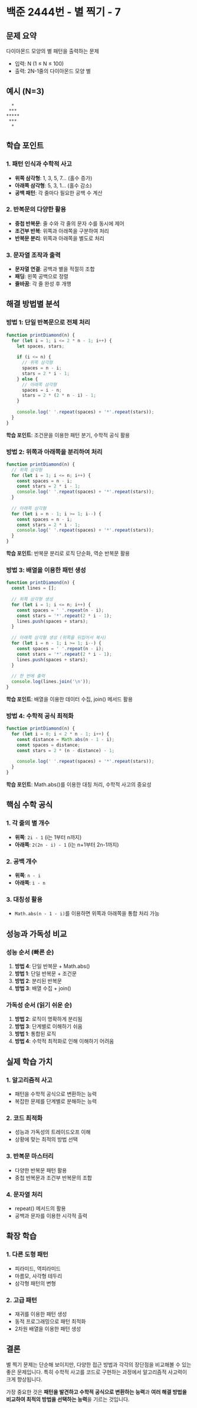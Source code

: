 # 백준 2444번 - 별 찍기 - 7

## 문제 요약
다이아몬드 모양의 별 패턴을 출력하는 문제
- 입력: N (1 ≤ N ≤ 100)
- 출력: 2N-1줄의 다이아몬드 모양 별

## 예시 (N=3)
```
  *
 ***
*****
 ***
  *
```

## 학습 포인트

### 1. 패턴 인식과 수학적 사고
- **위쪽 삼각형**: 1, 3, 5, 7... (홀수 증가)
- **아래쪽 삼각형**: 5, 3, 1... (홀수 감소)
- **공백 패턴**: 각 줄마다 필요한 공백 수 계산

### 2. 반복문의 다양한 활용
- **중첩 반복문**: 줄 수와 각 줄의 문자 수를 동시에 제어
- **조건부 반복**: 위쪽과 아래쪽을 구분하여 처리
- **반복문 분리**: 위쪽과 아래쪽을 별도로 처리

### 3. 문자열 조작과 출력
- **문자열 연결**: 공백과 별을 적절히 조합
- **패딩**: 왼쪽 공백으로 정렬
- **줄바꿈**: 각 줄 완성 후 개행

## 해결 방법별 분석

### 방법 1: 단일 반복문으로 전체 처리
```javascript
function printDiamond(n) {
  for (let i = 1; i <= 2 * n - 1; i++) {
    let spaces, stars;
    
    if (i <= n) {
      // 위쪽 삼각형
      spaces = n - i;
      stars = 2 * i - 1;
    } else {
      // 아래쪽 삼각형
      spaces = i - n;
      stars = 2 * (2 * n - i) - 1;
    }
    
    console.log(' '.repeat(spaces) + '*'.repeat(stars));
  }
}
```
**학습 포인트**: 조건문을 이용한 패턴 분기, 수학적 공식 활용

### 방법 2: 위쪽과 아래쪽을 분리하여 처리
```javascript
function printDiamond(n) {
  // 위쪽 삼각형
  for (let i = 1; i <= n; i++) {
    const spaces = n - i;
    const stars = 2 * i - 1;
    console.log(' '.repeat(spaces) + '*'.repeat(stars));
  }
  
  // 아래쪽 삼각형
  for (let i = n - 1; i >= 1; i--) {
    const spaces = n - i;
    const stars = 2 * i - 1;
    console.log(' '.repeat(spaces) + '*'.repeat(stars));
  }
}
```
**학습 포인트**: 반복문 분리로 로직 단순화, 역순 반복문 활용

### 방법 3: 배열을 이용한 패턴 생성
```javascript
function printDiamond(n) {
  const lines = [];
  
  // 위쪽 삼각형 생성
  for (let i = 1; i <= n; i++) {
    const spaces = ' '.repeat(n - i);
    const stars = '*'.repeat(2 * i - 1);
    lines.push(spaces + stars);
  }
  
  // 아래쪽 삼각형 생성 (위쪽을 뒤집어서 복사)
  for (let i = n - 1; i >= 1; i--) {
    const spaces = ' '.repeat(n - i);
    const stars = '*'.repeat(2 * i - 1);
    lines.push(spaces + stars);
  }
  
  // 한 번에 출력
  console.log(lines.join('\n'));
}
```
**학습 포인트**: 배열을 이용한 데이터 수집, join() 메서드 활용

### 방법 4: 수학적 공식 최적화
```javascript
function printDiamond(n) {
  for (let i = 0; i < 2 * n - 1; i++) {
    const distance = Math.abs(n - 1 - i);
    const spaces = distance;
    const stars = 2 * (n - distance) - 1;
    
    console.log(' '.repeat(spaces) + '*'.repeat(stars));
  }
}
```
**학습 포인트**: Math.abs()를 이용한 대칭 처리, 수학적 사고의 중요성

## 핵심 수학 공식

### 1. 각 줄의 별 개수
- **위쪽**: `2i - 1` (i는 1부터 n까지)
- **아래쪽**: `2(2n - i) - 1` (i는 n+1부터 2n-1까지)

### 2. 공백 개수
- **위쪽**: `n - i`
- **아래쪽**: `i - n`

### 3. 대칭성 활용
- `Math.abs(n - 1 - i)`를 이용하면 위쪽과 아래쪽을 통합 처리 가능

## 성능과 가독성 비교

### 성능 순서 (빠른 순)
1. **방법 4**: 단일 반복문 + Math.abs()
2. **방법 1**: 단일 반복문 + 조건문
3. **방법 2**: 분리된 반복문
4. **방법 3**: 배열 수집 + join()

### 가독성 순서 (읽기 쉬운 순)
1. **방법 2**: 로직이 명확하게 분리됨
2. **방법 3**: 단계별로 이해하기 쉬움
3. **방법 1**: 통합된 로직
4. **방법 4**: 수학적 최적화로 인해 이해하기 어려움

## 실제 학습 가치

### 1. **알고리즘적 사고**
- 패턴을 수학적 공식으로 변환하는 능력
- 복잡한 문제를 단계별로 분해하는 능력

### 2. **코드 최적화**
- 성능과 가독성의 트레이드오프 이해
- 상황에 맞는 최적의 방법 선택

### 3. **반복문 마스터리**
- 다양한 반복문 패턴 활용
- 중첩 반복문과 조건부 반복문의 조합

### 4. **문자열 처리**
- repeat() 메서드의 활용
- 공백과 문자를 이용한 시각적 출력

## 확장 학습

### 1. 다른 도형 패턴
- 피라미드, 역피라미드
- 마름모, 사각형 테두리
- 삼각형 패턴의 변형

### 2. 고급 패턴
- 재귀를 이용한 패턴 생성
- 동적 프로그래밍으로 패턴 최적화
- 2차원 배열을 이용한 패턴 생성

## 결론
별 찍기 문제는 단순해 보이지만, 다양한 접근 방법과 각각의 장단점을 비교해볼 수 있는 좋은 문제입니다. 특히 수학적 사고를 코드로 구현하는 과정에서 알고리즘적 사고력이 크게 향상됩니다. 

가장 중요한 것은 **패턴을 발견하고 수학적 공식으로 변환하는 능력**과 **여러 해결 방법을 비교하여 최적의 방법을 선택하는 능력**을 기르는 것입니다. 